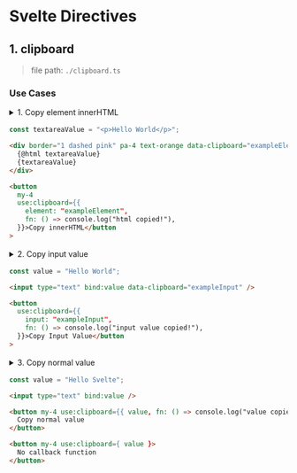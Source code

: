# Svelte Directives

## 1. clipboard

> file path: `./clipboard.ts`

### Use Cases

<Details style="margin: 1rem 0">
<summary>1. Copy element innerHTML</summary>

* Setting attributes for HTML tags: `data-clipboard="exampleElement"`
* The second parameter accepts an optional function

</Details>

```js
const textareaValue = "<p>Hello World</p>";
```

```html
<div border="1 dashed pink" pa-4 text-orange data-clipboard="exampleElement">
  {@html textareaValue}
  {textareaValue}
</div>

<button
  my-4
  use:clipboard={{
    element: "exampleElement",
    fn: () => console.log("html copied!"),
  }}>Copy innerHTML</button
>
```

<Details style="margin: 1rem 0">
<summary>2. Copy input value</summary>

* Setting attributes for `input` tag: `data-clipboard="exampleInput"`
* The second parameter accepts an optional function

</Details>

```js
const value = "Hello World";
```

```html
<input type="text" bind:value data-clipboard="exampleInput" />

<button
  use:clipboard={{
    input: "exampleInput",
    fn: () => console.log("input value copied!"),
  }}>Copy Input Value</button
>
```

<Details style="margin: 1rem 0">
<summary>3. Copy normal value</summary>

* Bind value for `input` tag
* The second parameter accepts an optional function

</Details>

```js
const value = "Hello Svelte";
```

```html
<input type="text" bind:value />

<button my-4 use:clipboard={{ value, fn: () => console.log("value copied!") }}>
  Copy normal value
</button>

<button my-4 use:clipboard={ value }>
  No callback function
</button>
```

